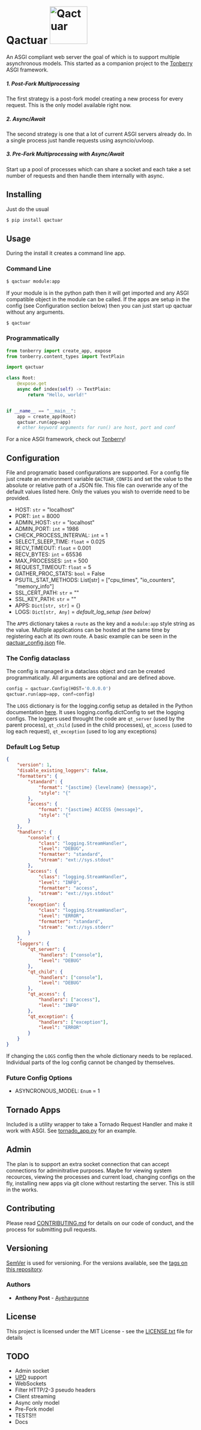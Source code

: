# Qactuar <img src="https://raw.githubusercontent.com/Ayehavgunne/Qactuar/master/Qactuar.png" width="100" title="Qactuar">

An ASGI compliant web server the goal of which is to support multiple
asynchronous models. This started as a companion project to the
[Tonberry](https://github.com/Ayehavgunne/Tonberry) ASGI framework.

##### 1. Post-Fork Multiprocessing
The first strategy is a post-fork model creating a new process for every 
request. This is the only model available right now.

##### 2. Async/Await
The second strategy is one that a lot of current ASGI servers already do. In a
single process just handle requests using asyncio/uvloop.

##### 3. Pre-Fork Multiprocessing with Async/Await
Start up a pool of processes which can share a socket and each take a set number
of requests and then handle them internally with async.

## Installing
Just do the usual
```bash
$ pip install qactuar
```

## Usage
During the install it creates a command line app.

### Command Line
```bash
$ qactuar module:app
```
If your module is in the python path then it will get imported and any ASGI
compatible object in the module can be called. If the apps are setup in the
config (see Configuration section below) then you can just start up qactuar
without any arguments.
```bash
$ qactuar
```

### Programmatically
```python
from tonberry import create_app, expose
from tonberry.content_types import TextPlain

import qactuar

class Root:
    @expose.get
    async def index(self) -> TextPlain:
        return "Hello, world!"


if __name__ == "__main__":
    app = create_app(Root)
    qactuar.run(app=app)
    # other keyword arguments for run() are host, port and conf
```
For a nice ASGI framework, check out
[Tonberry](https://github.com/Ayehavgunne/Tonberry)!

## Configuration
File and programatic based configurations are supported. For a config file just
create an environment variable `QACTUAR_CONFIG` and set the value to the
absolute or relative path of a JSON file. This file can overwride any of the
default values listed here. Only the values you wish to override need to be
provided.

- HOST: `str` = "localhost"
- PORT: `int` = 8000
- ADMIN_HOST: `str` = "localhost"
- ADMIN_PORT: `int` = 1986
- CHECK_PROCESS_INTERVAL: `int` = 1
- SELECT_SLEEP_TIME: `float` = 0.025
- RECV_TIMEOUT: `float` = 0.001
- RECV_BYTES: `int` = 65536
- MAX_PROCESSES: `int` = 500
- REQUEST_TIMEOUT: `float` = 5
- GATHER_PROC_STATS: `bool` = False
- PSUTIL_STAT_METHODS: List[str] = ["cpu_times", "io_counters", "memory_info"]
- SSL_CERT_PATH: `str` = ""
- SSL_KEY_PATH: `str` = ""
- APPS: `Dict[str, str]` = {}
- LOGS: `Dict[str, Any]` = *default_log_setup (see below)*

The `APPS` dictionary takes a `route` as the key and a `module:app` style string
as the value. Multiple applications can be hosted at the same time by
registering each at its own route. A basic example can be seen in the
[qactuar_config.json](https://github.com/Ayehavgunne/Qactuar/blob/develop/tests/qactuar_config.json)
file.

### The Config dataclass
The config is managed in a dataclass object and can be created programmatically.
All arguments are optional and are defined above.
```python
config = qactuar.Config(HOST='0.0.0.0')
qactuar.run(app=app, conf=config)
```

The `LOGS` dictionary is for the logging.config setup as detailed in the Python
documentation [here](https://docs.python.org/3/library/logging.config.html). It
uses logging.config.dictConfig to set the logging configs. The loggers used
throught the code are `qt_server` (used by the parent process), `qt_child` (used
in the child processes), `qt_access` (used to log each request), `qt_exception`
(used to log any exceptions)

### Default Log Setup
```json
{
    "version": 1,
    "disable_existing_loggers": false,
    "formatters": {
        "standard": {
            "format": "{asctime} {levelname} {message}",
            "style": "{"
        },
        "access": {
            "format": "{asctime} ACCESS {message}",
            "style": "{"
        }
    },
    "handlers": {
        "console": {
            "class": "logging.StreamHandler",
            "level": "DEBUG",
            "formatter": "standard",
            "stream": "ext://sys.stdout"
        },
        "access": {
            "class": "logging.StreamHandler",
            "level": "INFO",
            "formatter": "access",
            "stream": "ext://sys.stdout"
        },
        "exception": {
            "class": "logging.StreamHandler",
            "level": "ERROR",
            "formatter": "standard",
            "stream": "ext://sys.stderr"
        }
    },
    "loggers": {
        "qt_server": {
            "handlers": ["console"],
            "level": "DEBUG"
        },
        "qt_child": {
            "handlers": ["console"],
            "level": "DEBUG"
        },
        "qt_access": {
            "handlers": ["access"],
            "level": "INFO"
        },
        "qt_exception": {
            "handlers": ["exception"],
            "level": "ERROR"
        }
    }
}
```
If changing the `LOGS` config then the whole dictionary needs to be replaced.
Individual parts of the log config cannot be changed by themselves.

### Future Config Options

- ASYNCRONOUS_MODEL: `Enum` = 1

## Tornado Apps
Included is a utility wrapper to take a Tornado Request Handler and make it work
with ASGI. See
[tornado_app.py](https://github.com/Ayehavgunne/Qactuar/blob/develop/tests/tornado_app.py)
for an example.

## Admin
The plan is to support an extra socket connection that can accept connections
for adminitrative purposes. Maybe for viewing system recources, viewing the
processes and current load, changing configs on the fly, installing new apps
via git clone without restarting the server. This is still in the works.

## Contributing

Please read [CONTRIBUTING.md](CONTRIBUTING.md) for details on our code of
conduct, and the process for submitting pull requests.

## Versioning

[SemVer](http://semver.org/) is used for versioning. For the versions available,
see the [tags on this repository](https://github.com/Ayehavgunne/Qactuar/tags).

### Authors

* **Anthony Post** - [Ayehavgunne](https://github.com/Ayehavgunne)

## License

This project is licensed under the MIT License - see the
[LICENSE.txt](LICENSE.txt) file for details

## TODO
- Admin socket
- [UPD](https://channels.readthedocs.io/en/1.x/asgi/udp.html) support
- WebSockets
- Filter HTTP/2-3 pseudo headers
- Client streaming
- Async only model
- Pre-Fork model
- TESTS!!!
- Docs
